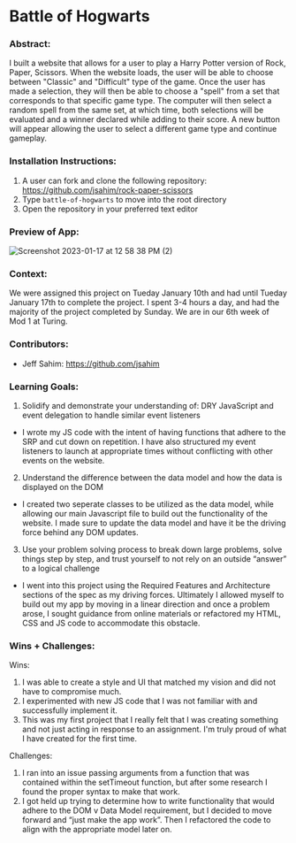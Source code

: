 # Battle of Hogwarts

### Abstract:
[//]: <> (Briefly describe what you built and its features. What problem is the app solving? How does this application solve that problem?)

I built a website that allows for a user to play a Harry Potter version of Rock, Paper, Scissors. When the website loads, the user will be able to choose between "Classic" and "Difficult" type of the game. Once the user has made a selection, they will then be able to choose a "spell" from a set that corresponds to that specific game type. The computer will then select a random spell from the same set, at which time, both selections will be evaluated and a winner declared while adding to their score. A new button will appear allowing the user to select a different game type and continue gameplay.

### Installation Instructions:
[//]: <> (What steps does a person have to take to get your app cloned down and running?)

1. A user can fork and clone the following repository: https://github.com/jsahim/rock-paper-scissors
2. Type `battle-of-hogwarts` to move into the root directory
3. Open the repository in your preferred text editor

### Preview of App:
[//]: <> (Provide ONE gif or screenshot of your application - choose the "coolest" piece of functionality to show off.)

![Screenshot 2023-01-17 at 12 58 38 PM (2)](https://user-images.githubusercontent.com/107663888/212979209-b1b85ed2-e5a6-401c-9065-82f656dd5a69.png)


### Context:
[//]: <> (Give some context for the project here. How long did you have to work on it? How far into the Turing program are you?)

We were assigned this project on Tueday January 10th and had until Tueday January 17th to complete the project. I spent 3-4 hours a day, and had the majority of the project completed by Sunday. We are in our 6th week of Mod 1 at Turing. 


### Contributors:
[//]: <> (Who worked on this application? Link to their GitHubs.)

- Jeff Sahim: https://github.com/jsahim

### Learning Goals:
[//]: <> (What were the learning goals of this project? What tech did you work with?)

1. Solidify and demonstrate your understanding of: DRY JavaScript and event delegation to handle similar event listeners
- I wrote my JS code with the intent of having functions that adhere to the SRP and cut down on repetition. I have also structured my event listeners to launch at appropriate times without conflicting with other events on the website. 
2. Understand the difference between the data model and how the data is displayed on the DOM
- I created two seperate classes to be utilized as the data model, while allowing our main Javascript file to build out the functionality of the website. I made sure to update the data model and have it be the driving force behind any DOM updates. 
3. Use your problem solving process to break down large problems, solve things step by step, and trust yourself to not rely on an outside “answer” to a logical challenge
- I went into this project using the Required Features and Architecture sections of the spec as my driving forces. Ultimately I allowed myself to build out my app by moving in a linear direction and once a problem arose, I sought guidance from online materials or refactored my HTML, CSS and JS code to accommodate this obstacle.


### Wins + Challenges:
[//]: <> (What are 2-3 wins you have from this project? What were some challenges you faced - and how did you get over them?)

Wins: 
 1. I was able to create a style and UI that matched my vision and did not have to compromise much.
 2. I experimented with new JS code that I was not familiar with and successfully implement it.
 3. This was my first project that I really felt that I was creating something and not just acting in response to an assignment. I'm truly proud of what I have created for the first time.

Challenges:
 1. I ran into an issue passing arguments from a function that was contained within the setTimeout function, but after some research I found the proper syntax to make that work.
 2. I got held up trying to determine how to write functionality that would adhere to the DOM v Data Model requirement, but I decided to move forward and “just make the app work”. Then I refactored the code to align with the appropriate model later on.
